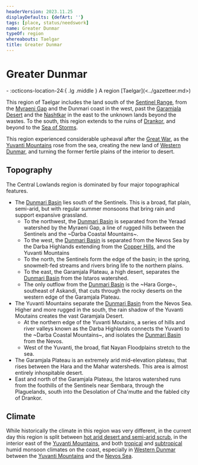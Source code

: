 ```yaml
---
headerVersion: 2023.11.25
displayDefaults: {defArt: ''}
tags: [place, status/needswork]
name: Greater Dunmar
typeOf: region
whereabouts: Taelgar
title: Greater Dunmar
---
```

# Greater Dunmar
<div class="grid cards ext-narrow-margin ext-one-column" markdown>
-    :octicons-location-24:{ .lg .middle } A region [Taelgar](<../gazetteer.md>)  
</div>


This region of Taelgar includes the land south of the [Sentinel Range](<../sentinel-range/sentinel-range.md>), from the [Myraeni Gap](<./myraeni-gap.md>) and the Dunmari coast in the west, past the [Garamjala Desert](<garamjala-plateau/garamjala-desert.md>) and the [Nashtkar](<dunmari-basin/nashtkar.md>) in the east to the unknown lands beyond the wastes. To the south, this region extends to the ruins of [Drankor](<../../history/drankorian-era/drankor.md>), and beyond to the [Sea of Storms](<./sea-of-storms.md>). 

This region experienced considerable upheaval after the [Great War](<../../events/1500s/great-war.md>), as the [Yuvanti Mountains](<./yuvanti-mountains.md>) rose from the sea, creating the new land of [Western Dunmar](<realms/dunmar/western-dunmar/western-dunmar.md>), and turning the former fertile plains of the interior to desert. 

## Topography

The Central Lowlands region is dominated by four major topographical features. 
- The [Dunmari Basin](<dunmari-basin/dunmari-basin.md>) lies south of the Sentinels. This is a broad, flat plain, semi-arid, but with regular summer monsoons that bring rain and support expansive grassland. 
	- To the northwest, the [Dunmari Basin](<dunmari-basin/dunmari-basin.md>) is separated from the Yeraad watershed by the Myraeni Gap, a line of rugged hills between the Sentinels and the ~Darba Coastal Mountains~. 
	- To the west, the [Dunmari Basin](<dunmari-basin/dunmari-basin.md>) is separated from the Nevos Sea by the Darba Highlands extending from the [Copper Hills](<darba-highlands/copper-hills.md>), and the Yuvanti Mountains
	- To the north, the Sentinels form the edge of the basin; in the spring, snowmelt-fed streams and rivers bring life to the northern plains. 
	- To the east, the Garamjala Plateau, a high desert, separates the [Dunmari Basin](<dunmari-basin/dunmari-basin.md>) from the Istaros watershed. 
	- The only outflow from the [Dunmari Basin](<dunmari-basin/dunmari-basin.md>) is the ~Hara Gorge~, southeast of Askandi, that cuts through the rocky deserts on the western edge of the Garamjala Plateau. 
- The Yuvanti Mountains separate the [Dunmari Basin](<dunmari-basin/dunmari-basin.md>) from the Nevos Sea. Higher and more rugged in the south, the rain shadow of the Yuvanti Moutains creates the vast Garamjala Desert. 
	- At the northern edge of the Yuvanti Moutains, a series of hills and river valleys known as the Darba Highlands connects the Yuvanti to the ~Darba Coastal Mountains~, and isolates the [Dunmari Basin](<dunmari-basin/dunmari-basin.md>) from the Nevos. 
	- West of the Yuvanti, the broad, flat Nayan Floodplains stretch to the sea. 
- The Garamjala Plateau is an extremely arid mid-elevation plateau, that rises between the Hara and the Mahar watersheds. This area is almost entirely inhospitable desert.
- East and north of the Garamjala Plateau, the Istaros watershed runs from the foothills of the Sentinels near Sembara, through the Plaguelands, south into the Desolation of Cha'mutte and the fabled city of Drankor. 

## Climate

While historically the climate in this region was very different, in the current day this region is split between [hot arid desert and semi-arid scrub](https://geodiode.com/climate/hot-deserts), in the interior east of the [Yuvanti Mountains](<./yuvanti-mountains.md>),  and both [tropical](https://geodiode.com/climate/tropical-monsoon-and-tropical-savannah) and [subtropical](https://geodiode.com/climate/humid-subtropical) humid monsoon climates on the coast, especially in [Western Dunmar](<realms/dunmar/western-dunmar/western-dunmar.md>) between the [Yuvanti Mountains](<./yuvanti-mountains.md>) and the [Nevos Sea](<../west-coast/nevos-sea.md>). 
